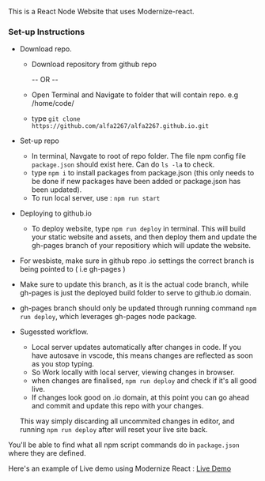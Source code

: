 This is a React Node Website that uses Modernize-react. 

### Set-up Instructions 
* Download repo. 
    - Download repository from github repo

        -- OR --
   
    - Open Terminal and Navigate to folder that will contain repo. e.g /home/code/
    - type `git clone https://github.com/alfa2267/alfa2267.github.io.git`

* Set-up repo
    - In terminal, Navgate to root of repo folder. The file npm config file `package.json` should exist here. Can do `ls -la` to check. 
    - type `npm i` to install packages from package.json (this only needs to be done if new packages have been added or package.json has been updated).
    - To run local server, use :
            `npm run start`
      
* Deploying to github.io
    - To deploy website, type `npm run deploy` in terminal. This will build your static website and assets, 
      and then deploy them and update the gh-pages branch of your repositiory which will update the website.  

* For wesbiste, make sure in github repo .io settings the correct branch is being pointed to ( i.e gh-pages )
* Make sure to update this branch, as it is the actual code branch, while gh-pages is just the deployed build folder to serve to github.io domain.
* gh-pages branch should only be updated through running command `npm run deploy`, which leverages gh-pages node package.

* Sugessted workflow.
   - Local server updates automatically after changes in code. If you have autosave in vscode, this means changes are reflected as soon as you stop typing.
   - So Work locally with local server, viewing changes in browser. 
   - when changes are finalised, `npm run deploy` and check if it's all good live.
   - If changes look good on .io domain, at this point you can go ahead and commit and update this repo with your changes.

   This way simply discarding all uncommited changes in editor, and running `npm run deploy` after will reset your live site back. 



You'll be able to find what all npm script commands do in `package.json` where they are defined. 



Here's an example of Live demo using Modernize React : <a href="https://modernize-react-free.netlify.app/dashboard">Live Demo</a>
